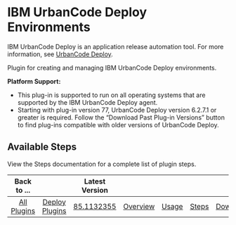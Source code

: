 
IBM UrbanCode Deploy Environments
=================================



IBM UrbanCode Deploy is an application release automation tool. For more information, see [UrbanCode Deploy](https://developer.ibm.com/urbancode/products/urbancode-deploy/).


Plugin for creating and managing IBM UrbanCode Deploy environments.



**Platform Support:**



* This plug-in is supported to run on all operating systems that are supported by the IBM UrbanCode Deploy agent.
* Starting with plug-in version 77, UrbanCode Deploy version 6.2.7.1 or greater is required. Follow the “Download Past Plug-in Versions” button to find plug-ins compatible with older versions of UrbanCode Deploy.



Available Steps
---------------


View the Steps documentation for a complete list of plugin steps.






|Back to ...||Latest Version|||||
| :---: | :---: | :---: | :---: | :---: | :---: | :---: |
|[All Plugins](../../index.md)|[Deploy Plugins](../README.md)|[85.1132355]()|[Overview](overview.md)|[Usage](usage.md)|[Steps](steps.md)|[Downloads](downloads.md)|
